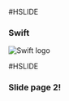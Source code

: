 #HSLIDE

### Swift
![Swift logo][logo]

<!-- Urls -->
[logo]: https://devimages.apple.com.edgekey.net/assets/elements/icons/swift/swift-128x128_2x.png "Swift logo"

#HSLIDE

### Slide page 2!